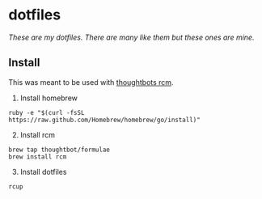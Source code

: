 dotfiles
========

_These are my dotfiles. There are many like them but these ones are mine._

## Install

This was meant to be used with [thoughtbots rcm](https://github.com/thoughtbot/rcm).

1. Install homebrew

  ```
  ruby -e "$(curl -fsSL https://raw.github.com/Homebrew/homebrew/go/install)"
  ```

2. Install rcm

  ```
  brew tap thoughtbot/formulae
  brew install rcm
  ```

3. Install dotfiles

  ```
  rcup
  ```
